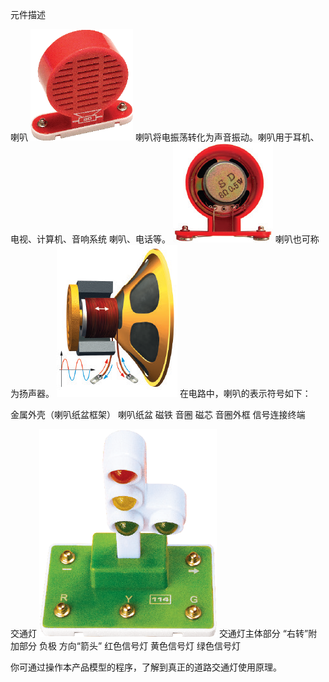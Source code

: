 元件描述

喇叭
![](013p1.png)
喇叭将电振荡转化为声音振动。喇叭用于耳机、电视、计算机、音响系统
喇叭、电话等。
![](013p2.png)
喇叭也可称为扬声器。
![](013p3.png)
在电路中，喇叭的表示符号如下：

金属外壳（喇叭纸盆框架）
喇叭纸盆
磁铁
音圈
磁芯
音圈外框
信号连接终端

交通灯
![](013p4.png)
交通灯主体部分
“右转”附加部分
负极
方向“箭头”
红色信号灯
黄色信号灯
绿色信号灯

你可通过操作本产品模型的程序，了解到真正的道路交通灯使用原理。